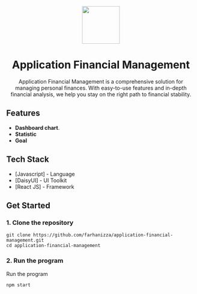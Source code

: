 <div align="center">
  <img src="(https://github.com/farhanizza/application-financial-management/assets/56186641/129f1f89-2487-4fdc-8fa6-11fcca08567b)" width="100px"/>
  <h1 align="center">Application Financial Management</h1>

Application Financial Management is a comprehensive solution for managing personal finances. With easy-to-use features and in-depth financial analysis, we help you stay on the right path to financial stability.

</div>

## Features
- **Dashboard chart**.
- **Statistic**
- **Goal**

## Tech Stack
- [Javascript] - Language
- [DaisyUI] - UI Toolkit
- [React JS] - Framework

## Get Started
### 1. Clone the repository

```shell
git clone https://github.com/farhanizza/application-financial-management.git
cd application-financial-management
```

### 2. Run the program
Run the program 
```shell
npm start
```
